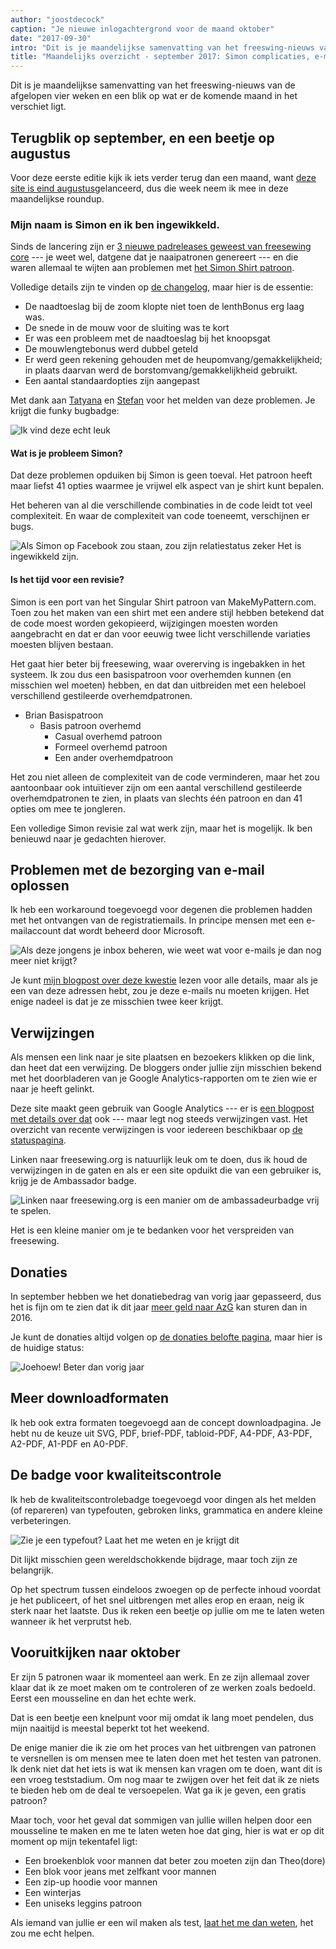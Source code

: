 ```yaml
---
author: "joostdecock"
caption: "Je nieuwe inlogachtergrond voor de maand oktober"
date: "2017-09-30"
intro: "Dit is je maandelijkse samenvatting van het freeswing-nieuws van de afgelopen vier weken en een blik op wat er de komende maand in het verschiet ligt."
title: "Maandelijks overzicht - september 2017: Simon complicaties, e-mail problemen en donaties zijn dit jaar gestegen."
---
```


Dit is je maandelijkse samenvatting van het freeswing-nieuws van de afgelopen vier weken en een blik op wat er de komende maand in het verschiet ligt.

## Terugblik op september, en een beetje op augustus
Voor deze eerste editie kijk ik iets verder terug dan een maand, want [deze site is eind augustus](/blog/open-for-business/)gelanceerd, dus die week neem ik mee in deze maandelijkse roundup.

### Mijn naam is Simon en ik ben ingewikkeld.

Sinds de lancering zijn er [3 nieuwe padreleases geweest van freesewing core](https://github.com/freesewing/core/releases) --- je weet wel, datgene dat je naaipatronen genereert --- en die waren allemaal te wijten aan problemen met [het Simon Shirt patroon](/patterns/simon).

Volledige details zijn te vinden op [de changelog](https://github.com/freesewing/core/blob/develop/CHANGELOG.md), maar hier is de essentie:


 -  De naadtoeslag bij de zoom klopte niet toen de lenthBonus erg laag was.
 -  De snede in de mouw voor de sluiting was te kort
 -  Er was een probleem met de naadtoeslag bij het knoopsgat
 -  De mouwlengtebonus werd dubbel geteld
 -  Er werd geen rekening gehouden met de heupomvang/gemakkelijkheid; in plaats daarvan werd de borstomvang/gemakkelijkheid gebruikt.
 -  Een aantal standaardopties zijn aangepast


Met dank aan [Tatyana](/users/yrhdw) en [Stefan](/users/kczrw) voor het melden van deze problemen. Je krijgt die funky bugbadge:

![Ik vind deze echt leuk](https://posts.freesewing.org/uploads/badge_found_bug_d7d0c9055a.svg)

#### Wat is je probleem Simon?

Dat deze problemen opduiken bij Simon is geen toeval. Het patroon heeft maar liefst 41 opties waarmee je vrijwel elk aspect van je shirt kunt bepalen.

Het beheren van al die verschillende combinaties in de code leidt tot veel complexiteit. En waar de complexiteit van code toeneemt, verschijnen er bugs.

![Als Simon op Facebook zou staan, zou zijn relatiestatus zeker *Het is ingewikkeld* zijn.](https://posts.freesewing.org/uploads/complicated_d8c872358d.gif)

#### Is het tijd voor een revisie?
Simon is een port van het Singular Shirt patroon van MakeMyPattern.com. Toen zou het maken van een shirt met een andere stijl hebben betekend dat de code moest worden gekopieerd, wijzigingen moesten worden aangebracht en dat er dan voor eeuwig twee licht verschillende variaties moesten blijven bestaan.

Het gaat hier beter bij freesewing, waar overerving is ingebakken in het systeem. Ik zou dus een basispatroon voor overhemden kunnen (en misschien wel moeten) hebben, en dat dan uitbreiden met een heleboel verschillend gestileerde overhemdpatronen.

 - Brian Basispatroon
   - Basis patroon overhemd
     - Casual overhemd patroon
     - Formeel overhemd patroon
     - Een ander overhemdpatroon

Het zou niet alleen de complexiteit van de code verminderen, maar het zou aantoonbaar ook intuïtiever zijn om een aantal verschillend gestileerde overhemdpatronen te zien, in plaats van slechts één patroon en dan 41 opties om mee te jongleren.

Een volledige Simon revisie zal wat werk zijn, maar het is mogelijk. Ik ben benieuwd naar je gedachten hierover.


## Problemen met de bezorging van e-mail oplossen
Ik heb een workaround toegevoegd voor degenen die problemen hadden met het ontvangen van de registratiemails. In principe mensen met een e-mailaccount dat wordt beheerd door Microsoft.

![Als deze jongens je inbox beheren, wie weet wat voor e-mails je dan nog meer niet krijgt?](msft.gif)

Je kunt [mijn blogpost over deze kwestie](/blog/email-spam-problems/) lezen voor alle details, maar als je een van deze adressen hebt, zou je deze e-mails nu moeten krijgen. Het enige nadeel is dat je ze misschien twee keer krijgt.

## Verwijzingen
Als mensen een link naar je site plaatsen en bezoekers klikken op die link, dan heet dat een verwijzing. De bloggers onder jullie zijn misschien bekend met het doorbladeren van je Google Analytics-rapporten om te zien wie er naar je heeft gelinkt.

Deze site maakt geen gebruik van Google Analytics --- er is [een blogpost met details over dat](/blog/privacy-choices/) ook --- maar legt nog steeds verwijzingen vast. Het overzicht van recente verwijzingen is voor iedereen beschikbaar op [de statuspagina](/status).

Linken naar freesewing.org is natuurlijk leuk om te doen, dus ik houd de verwijzingen in de gaten en als er een site opduikt die van een gebruiker is, krijg je de Ambassador badge.

![Linken naar freesewing.org is een manier om de ambassadeurbadge vrij te spelen.](https://posts.freesewing.org/uploads/badge_ambassador_3dd1e722cc.svg)

Het is een kleine manier om je te bedanken voor het verspreiden van freesewing.

## Donaties
In september hebben we het donatiebedrag van vorig jaar gepasseerd, dus het is fijn om te zien dat ik dit jaar [meer geld naar AzG](/about/pledge#donations-history) kan sturen dan in 2016.

Je kunt de donaties altijd volgen op [de donaties belofte pagina](/about/pledge#donations-history), maar hier is de huidige status:

![Joehoew! Beter dan vorig jaar](https://posts.freesewing.org/uploads/donations_68e214d133.svg)

## Meer downloadformaten

Ik heb ook extra formaten toegevoegd aan de concept downloadpagina. Je hebt nu de keuze uit SVG, PDF, brief-PDF, tabloid-PDF, A4-PDF, A3-PDF, A2-PDF, A1-PDF en A0-PDF.

## De badge voor kwaliteitscontrole
Ik heb de kwaliteitscontrolebadge toegevoegd voor dingen als het melden (of repareren) van typefouten, gebroken links, grammatica en andere kleine verbeteringen.

![Zie je een typefout? Laat het me weten en je krijgt dit](https://posts.freesewing.org/uploads/badge_quality_control_6acb8c10c2.svg)

Dit lijkt misschien geen wereldschokkende bijdrage, maar toch zijn ze belangrijk.

Op het spectrum tussen eindeloos zwoegen op de perfecte inhoud voordat je het publiceert, of het snel uitbrengen met alles erop en eraan, neig ik sterk naar het laatste. Dus ik reken een beetje op jullie om me te laten weten wanneer ik het verprutst heb.

## Vooruitkijken naar oktober

Er zijn 5 patronen waar ik momenteel aan werk. En ze zijn allemaal zover klaar dat ik ze moet maken om te controleren of ze werken zoals bedoeld. Eerst een mousseline en dan het echte werk.

Dat is een beetje een knelpunt voor mij omdat ik lang moet pendelen, dus mijn naaitijd is meestal beperkt tot het weekend.

De enige manier die ik zie om het proces van het uitbrengen van patronen te versnellen is om mensen mee te laten doen met het testen van patronen. Ik denk niet dat het iets is wat ik mensen kan vragen om te doen, want dit is een vroeg teststadium. Om nog maar te zwijgen over het feit dat ik ze niets te bieden heb om de deal te versoepelen. Wat ga ik je geven, een gratis patroon?

Maar toch, voor het geval dat sommigen van jullie willen helpen door een mousseline te maken en me te laten weten hoe dat ging, hier is wat er op dit moment op mijn tekentafel ligt:

 - Een broekenblok voor mannen dat beter zou moeten zijn dan Theo(dore)
 - Een blok voor jeans met zelfkant voor mannen
 - Een zip-up hoodie voor mannen
 - Een winterjas
 - Een uniseks leggins patroon

Als iemand van jullie er een wil maken als test, [laat het me dan weten](/contact), het zou me echt helpen. 

